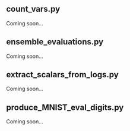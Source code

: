 ## count_vars.py
Coming soon...

## ensemble_evaluations.py
Coming soon...

## extract_scalars_from_logs.py
Coming soon...

## produce_MNIST_eval_digits.py
Coming soon...
